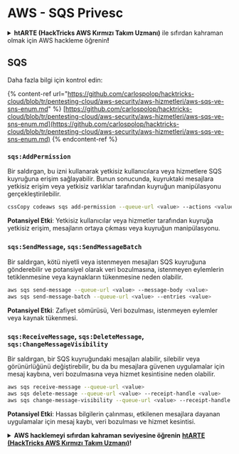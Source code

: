 # AWS - SQS Privesc

<details>

<summary><strong>htARTE (HackTricks AWS Kırmızı Takım Uzmanı)</strong> ile sıfırdan kahraman olmak için AWS hackleme öğrenin<strong>!</strong></summary>

HackTricks'i desteklemenin diğer yolları:

* Şirketinizi HackTricks'te **reklamını görmek** veya **HackTricks'i PDF olarak indirmek** için [**ABONELİK PLANLARI**](https://github.com/sponsors/carlospolop)'na göz atın!
* [**Resmi PEASS & HackTricks ürünlerini**](https://peass.creator-spring.com) edinin
* Özel [**NFT'lerden**](https://opensea.io/collection/the-peass-family) oluşan koleksiyonumuz [**The PEASS Family**](https://opensea.io/collection/the-peass-family)'i keşfedin
* 💬 [**Discord grubuna**](https://discord.gg/hRep4RUj7f) veya [**telegram grubuna**](https://t.me/peass) **katılın** veya **Twitter** 🐦 [**@hacktricks\_live**](https://twitter.com/hacktricks\_live)'i **takip edin**.
* Hacking hilelerinizi **HackTricks** ve **HackTricks Cloud** github depolarına PR göndererek paylaşın.

</details>

## SQS

Daha fazla bilgi için kontrol edin:

{% content-ref url="https://github.com/carlospolop/hacktricks-cloud/blob/tr/pentesting-cloud/aws-security/aws-hizmetleri/aws-sqs-ve-sns-enum.md" %}
[https://github.com/carlospolop/hacktricks-cloud/blob/tr/pentesting-cloud/aws-security/aws-hizmetleri/aws-sqs-ve-sns-enum.md](https://github.com/carlospolop/hacktricks-cloud/blob/tr/pentesting-cloud/aws-security/aws-hizmetleri/aws-sqs-ve-sns-enum.md)
{% endcontent-ref %}

### `sqs:AddPermission`

Bir saldırgan, bu izni kullanarak yetkisiz kullanıcılara veya hizmetlere SQS kuyruğuna erişim sağlayabilir. Bunun sonucunda, kuyruktaki mesajlara yetkisiz erişim veya yetkisiz varlıklar tarafından kuyruğun manipülasyonu gerçekleştirilebilir.

```bash
cssCopy codeaws sqs add-permission --queue-url <value> --actions <value> --aws-account-ids <value> --label <value>
```

**Potansiyel Etki**: Yetkisiz kullanıcılar veya hizmetler tarafından kuyruğa yetkisiz erişim, mesajların ortaya çıkması veya kuyruğun manipülasyonu.

### `sqs:SendMessage`, `sqs:SendMessageBatch`

Bir saldırgan, kötü niyetli veya istenmeyen mesajları SQS kuyruğuna gönderebilir ve potansiyel olarak veri bozulmasına, istenmeyen eylemlerin tetiklenmesine veya kaynakların tükenmesine neden olabilir.

```bash
aws sqs send-message --queue-url <value> --message-body <value>
aws sqs send-message-batch --queue-url <value> --entries <value>
```

**Potansiyel Etki**: Zafiyet sömürüsü, Veri bozulması, istenmeyen eylemler veya kaynak tükenmesi.

### `sqs:ReceiveMessage`, `sqs:DeleteMessage`, `sqs:ChangeMessageVisibility`

Bir saldırgan, bir SQS kuyruğundaki mesajları alabilir, silebilir veya görünürlüğünü değiştirebilir, bu da bu mesajlara güvenen uygulamalar için mesaj kaybına, veri bozulmasına veya hizmet kesintisine neden olabilir.

```bash
aws sqs receive-message --queue-url <value>
aws sqs delete-message --queue-url <value> --receipt-handle <value>
aws sqs change-message-visibility --queue-url <value> --receipt-handle <value> --visibility-timeout <value>
```

**Potansiyel Etki**: Hassas bilgilerin çalınması, etkilenen mesajlara dayanan uygulamalar için mesaj kaybı, veri bozulması ve hizmet kesintisi.

<details>

<summary><strong>AWS hacklemeyi sıfırdan kahraman seviyesine öğrenin</strong> <a href="https://training.hacktricks.xyz/courses/arte"><strong>htARTE (HackTricks AWS Kırmızı Takım Uzmanı)</strong></a><strong>!</strong></summary>

HackTricks'i desteklemenin diğer yolları:

* **Şirketinizi HackTricks'te reklamını görmek isterseniz** veya **HackTricks'i PDF olarak indirmek isterseniz** [**ABONELİK PLANLARINA**](https://github.com/sponsors/carlospolop) göz atın!
* [**Resmi PEASS & HackTricks ürünlerini**](https://peass.creator-spring.com) edinin
* [**The PEASS Ailesi'ni**](https://opensea.io/collection/the-peass-family) keşfedin, özel [**NFT'lerimiz**](https://opensea.io/collection/the-peass-family) koleksiyonunu
* 💬 [**Discord grubuna**](https://discord.gg/hRep4RUj7f) veya [**telegram grubuna**](https://t.me/peass) **katılın** veya **Twitter** 🐦 [**@hacktricks\_live**](https://twitter.com/hacktricks\_live)**'ı takip edin**.
* **Hacking hilelerinizi** [**HackTricks**](https://github.com/carlospolop/hacktricks) ve [**HackTricks Cloud**](https://github.com/carlospolop/hacktricks-cloud) github depolarına **PR göndererek paylaşın**.

</details>
